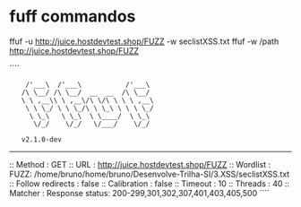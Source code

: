 # fuff commandos

ffuf -u http://juice.hostdevtest.shop/FUZZ  -w seclistXSS.txt
ffuf -w /path http://juice.hostdevtest.shop/FUZZ


´´´´

        /'___\  /'___\           /'___\       
       /\ \__/ /\ \__/  __  __  /\ \__/       
       \ \ ,__\\ \ ,__\/\ \/\ \ \ \ ,__\      
        \ \ \_/ \ \ \_/\ \ \_\ \ \ \ \_/      
         \ \_\   \ \_\  \ \____/  \ \_\       
          \/_/    \/_/   \/___/    \/_/       

       v2.1.0-dev
________________________________________________

 :: Method           : GET
 :: URL              : http://juice.hostdevtest.shop/FUZZ
 :: Wordlist         : FUZZ: /home/bruno/home/bruno/Desenvolve-Trilha-SI/3.XSS/seclistXSS.txt
 :: Follow redirects : false
 :: Calibration      : false
 :: Timeout          : 10
 :: Threads          : 40
 :: Matcher          : Response status: 200-299,301,302,307,401,403,405,500
 ´´´´